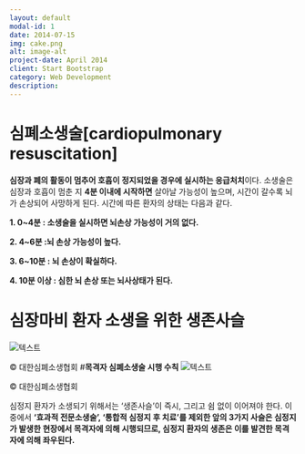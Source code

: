 ```yaml
---
layout: default
modal-id: 1
date: 2014-07-15
img: cake.png  
alt: image-alt
project-date: April 2014
client: Start Bootstrap
category: Web Development
description:
---
```

#  **심폐소생술[cardiopulmonary resuscitation]**
**심장과 폐의 활동이 멈추어 호흡이 정지되었을 경우에 실시하는 응급처치**이다. 
소생술은 심장과 호흡이 멈춘 지  **4분 이내에 시작하면** 살아날 가능성이 높으며, 시간이 갈수록 뇌가 손상되어 사망하게 된다. 시간에 따른 환자의 상태는 다음과 같다.

**1. 0~4분 : 소생술을 실시하면 뇌손상 가능성이 거의 없다.**

**2. 4~6분 :뇌 손상 가능성이 높다.**

**3. 6~10분 : 뇌 손상이 확실하다.** 

**4. 10분 이상 : 심한 뇌 손상 또는 뇌사상태가 된다.**

# **심장마비 환자 소생을 위한 생존사슬**
![텍스트](http://www.kacpr.org/image/sub/cpr/index_090.gif)

© 대한심폐소생협회
#**목격자 심폐소생술 시행 수칙**
![텍스트](http://www.kacpr.org/image/sub/cpr/index_100.gif)

© 대한심폐소생협회

심정지 환자가 소생되기 위해서는 ‘생존사슬’이 즉시, 그리고 쉼 없이 이어져야 한다. 이 중에서 **‘효과적 전문소생술’, ‘통합적 심정지 후 치료’를 제외한 앞의 3가지 사슬은 심정지가 발생한 현장에서 목격자에 의해 시행되므로, 심정지 환자의 생존은 이를 발견한 목격자에 의해 좌우된다.**
